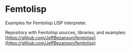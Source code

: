 # Femtolisp

Examples for Femtolisp LISP interpreter.

Repository with Femtolisp sources, libraries, and examples:
[https://github.com/JeffBezanson/femtolisp](https://github.com/JeffBezanson/femtolisp)
